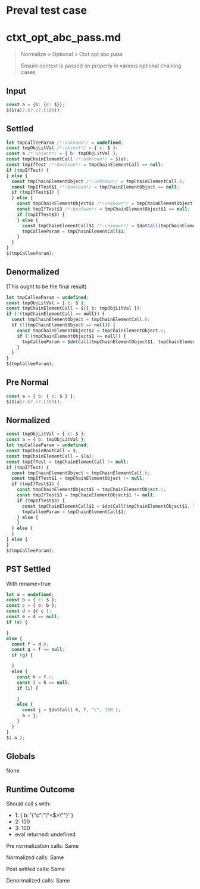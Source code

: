 # Preval test case

# ctxt_opt_abc_pass.md

> Normalize > Optional > Ctxt opt abc pass
>
> Ensure context is passed on properly in various optional chaining cases

## Input

`````js filename=intro
const a = {b: {c: $}};
$($(a)?.b?.c?.(100));
`````

## Settled


`````js filename=intro
let tmpCalleeParam /*:unknown*/ = undefined;
const tmpObjLitVal /*:object*/ = { c: $ };
const a /*:object*/ = { b: tmpObjLitVal };
const tmpChainElementCall /*:unknown*/ = $(a);
const tmpIfTest /*:boolean*/ = tmpChainElementCall == null;
if (tmpIfTest) {
} else {
  const tmpChainElementObject /*:unknown*/ = tmpChainElementCall.b;
  const tmpIfTest$1 /*:boolean*/ = tmpChainElementObject == null;
  if (tmpIfTest$1) {
  } else {
    const tmpChainElementObject$1 /*:unknown*/ = tmpChainElementObject.c;
    const tmpIfTest$3 /*:boolean*/ = tmpChainElementObject$1 == null;
    if (tmpIfTest$3) {
    } else {
      const tmpChainElementCall$1 /*:unknown*/ = $dotCall(tmpChainElementObject$1, tmpChainElementObject, `c`, 100);
      tmpCalleeParam = tmpChainElementCall$1;
    }
  }
}
$(tmpCalleeParam);
`````

## Denormalized
(This ought to be the final result)

`````js filename=intro
let tmpCalleeParam = undefined;
const tmpObjLitVal = { c: $ };
const tmpChainElementCall = $({ b: tmpObjLitVal });
if (!(tmpChainElementCall == null)) {
  const tmpChainElementObject = tmpChainElementCall.b;
  if (!(tmpChainElementObject == null)) {
    const tmpChainElementObject$1 = tmpChainElementObject.c;
    if (!(tmpChainElementObject$1 == null)) {
      tmpCalleeParam = $dotCall(tmpChainElementObject$1, tmpChainElementObject, `c`, 100);
    }
  }
}
$(tmpCalleeParam);
`````

## Pre Normal


`````js filename=intro
const a = { b: { c: $ } };
$($(a)?.b?.c?.(100));
`````

## Normalized


`````js filename=intro
const tmpObjLitVal = { c: $ };
const a = { b: tmpObjLitVal };
let tmpCalleeParam = undefined;
const tmpChainRootCall = $;
const tmpChainElementCall = $(a);
const tmpIfTest = tmpChainElementCall != null;
if (tmpIfTest) {
  const tmpChainElementObject = tmpChainElementCall.b;
  const tmpIfTest$1 = tmpChainElementObject != null;
  if (tmpIfTest$1) {
    const tmpChainElementObject$1 = tmpChainElementObject.c;
    const tmpIfTest$3 = tmpChainElementObject$1 != null;
    if (tmpIfTest$3) {
      const tmpChainElementCall$1 = $dotCall(tmpChainElementObject$1, tmpChainElementObject, `c`, 100);
      tmpCalleeParam = tmpChainElementCall$1;
    } else {
    }
  } else {
  }
} else {
}
$(tmpCalleeParam);
`````

## PST Settled
With rename=true

`````js filename=intro
let a = undefined;
const b = { c: $ };
const c = { b: b };
const d = $( c );
const e = d == null;
if (e) {

}
else {
  const f = d.b;
  const g = f == null;
  if (g) {

  }
  else {
    const h = f.c;
    const i = h == null;
    if (i) {

    }
    else {
      const j = $dotCall( h, f, "c", 100 );
      a = j;
    }
  }
}
$( a );
`````

## Globals

None

## Runtime Outcome

Should call `$` with:
 - 1: { b: '{"c":"\\"<$>\\""}' }
 - 2: 100
 - 3: 100
 - eval returned: undefined

Pre normalization calls: Same

Normalized calls: Same

Post settled calls: Same

Denormalized calls: Same
